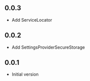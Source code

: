 ## 0.0.3

* Add ServiceLocator

## 0.0.2

* Add SettingsProviderSecureStorage

## 0.0.1

* Initial version

